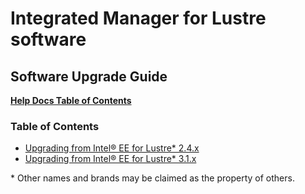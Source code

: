 # Integrated Manager for Lustre software

## **Software Upgrade Guide**

[**Help Docs Table of Contents**](../../README.md)

### Table of Contents

- [Upgrading from Intel® EE for Lustre\* 2.4.x](Upgrade_EE-2.4-el6_to_LU-LTS-el7.md)
- [Upgrading from Intel® EE for Lustre\* 3.1.x](Upgrade_EE-3.1-el7_to_LU-LTS-el7.md)

\* Other names and brands may be claimed as the property of others.
